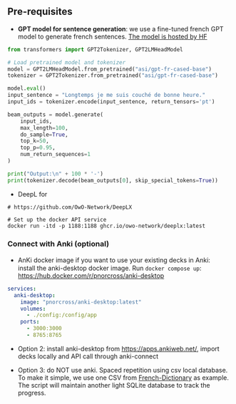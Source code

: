 ## Pre-requisites
- **GPT model for sentence generation**: we use a fine-tuned french GPT model to generate french sentences. [The model is hosted by HF](https://huggingface.co/asi/gpt-fr-cased-base)

```python
from transformers import GPT2Tokenizer, GPT2LMHeadModel

# Load pretrained model and tokenizer
model = GPT2LMHeadModel.from_pretrained("asi/gpt-fr-cased-base")
tokenizer = GPT2Tokenizer.from_pretrained("asi/gpt-fr-cased-base")

model.eval()
input_sentence = "Longtemps je me suis couché de bonne heure."
input_ids = tokenizer.encode(input_sentence, return_tensors='pt')

beam_outputs = model.generate(
    input_ids, 
    max_length=100, 
    do_sample=True,   
    top_k=50, 
    top_p=0.95, 
    num_return_sequences=1
)

print("Output:\n" + 100 * '-')
print(tokenizer.decode(beam_outputs[0], skip_special_tokens=True))
```

- DeepL for 

```shell
# https://github.com/OwO-Network/DeepLX

# Set up the docker API service
docker run -itd -p 1188:1188 ghcr.io/owo-network/deeplx:latest
```

### Connect with Anki (optional)
- AnKi docker image if you want to use your existing decks in Anki:　install the anki-desktop docker image. Run `docker compose up`: https://hub.docker.com/r/pnorcross/anki-desktop

```yaml
services:
  anki-desktop: 
    image: "pnorcross/anki-desktop:latest"
    volumes:
      - ./config:/config/app
    ports: 
      - 3000:3000
      - 8765:8765
```

- Option 2: install anki-desktop from https://apps.ankiweb.net/, import decks locally and API call through anki-connect

- Option 3: do NOT use anki. Spaced repetition using csv local database. To make it simple, we use one CSV from [French-Dictionary](https://github.com/hbenbel/French-Dictionary/tree/master/dictionary) as example. The script will maintain another light SQLite database to track the progress.



